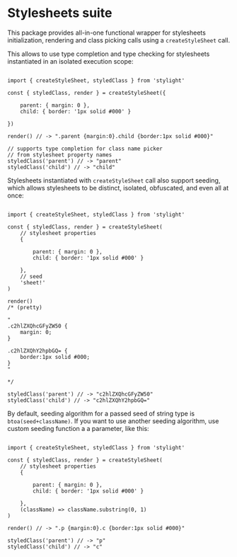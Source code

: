 # Stylesheets suite

This package provides all-in-one functional wrapper for stylesheets initialization, rendering and class picking calls using a `createStyleSheet` call.

This allows to use type completion and type checking for stylesheets instantiated in an isolated execution scope:

```JS

import { createStyleSheet, styledClass } from 'stylight'

const { styledClass, render } = createStyleSheet({

    parent: { margin: 0 },
    child: { border: '1px solid #000' }

})

render() // -> ".parent {margin:0}.child {border:1px solid #000}"

// supports type completion for class name picker 
// from stylesheet property names
styledClass('parent') // -> "parent"
styledClass('child') // -> "child"

```

Stylesheets instantiated with `createStyleSheet` call also support seeding, which allows stylesheets to be distinct, isolated, obfuscated, and even all at once:

```JS

import { createStyleSheet, styledClass } from 'stylight'

const { styledClass, render } = createStyleSheet(
    // stylesheet properties
    {

        parent: { margin: 0 },
        child: { border: '1px solid #000' }

    },
    // seed
    'sheet!'
)

render()
/* (pretty) 

"
.c2hlZXQhcGFyZW50 {
    margin: 0;
}

.c2hlZXQhY2hpbGQ= {
    border:1px solid #000;
}
"

*/

styledClass('parent') // -> "c2hlZXQhcGFyZW50"
styledClass('child') // -> "c2hlZXQhY2hpbGQ="

```

By default, seeding algorithm for a passed seed of string type is `btoa(seed+className)`. If you want to use another seeding algorithm, use custom seeding function a a parameter, like this:

```JS

import { createStyleSheet, styledClass } from 'stylight'

const { styledClass, render } = createStyleSheet(
    // stylesheet properties
    {

        parent: { margin: 0 },
        child: { border: '1px solid #000' }

    },
    (className) => className.substring(0, 1)
)

render() // -> ".p {margin:0}.c {border:1px solid #000}"

styledClass('parent') // -> "p"
styledClass('child') // -> "c"

```
